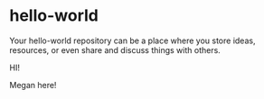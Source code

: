 # hello-world
Your hello-world repository can be a place where you store ideas, resources, or even share and discuss things with others.

HI!

Megan here! 
